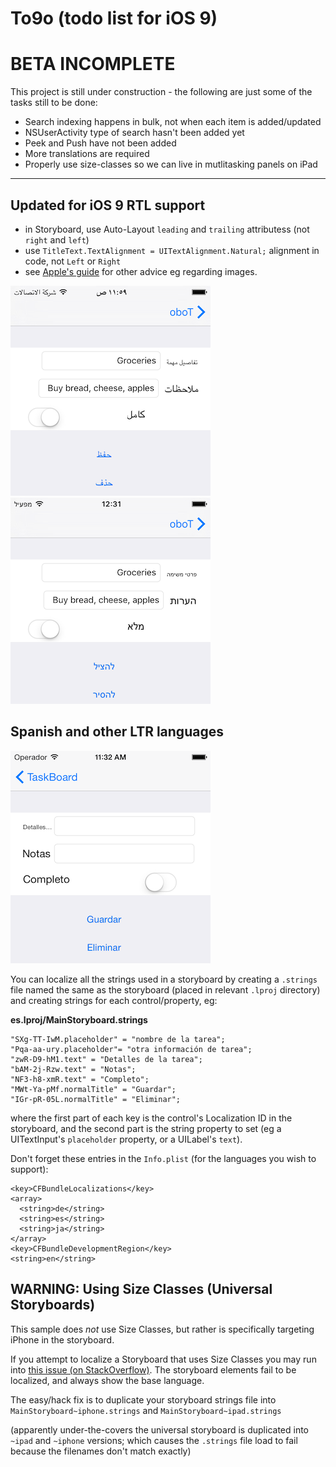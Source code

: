 To9o (todo list for iOS 9)
============================

# BETA INCOMPLETE

This project is still under construction - the following are just some
of the tasks still to be done:

* Search indexing happens in bulk, not when each item is added/updated
* NSUserActivity type of search hasn't been added yet
* Peek and Push have not been added
* More translations are required
* Properly use size-classes so we can live in mutlitasking panels on iPad



---------------------------



## Updated for iOS 9 RTL support


* in Storyboard, use Auto-Layout `leading` and `trailing` attributess (not `right` and `left`)
* use `TitleText.TextAlignment = UITextAlignment.Natural;` alignment in code, not `Left` or `Right`
* see [Apple's guide](https://developer.apple.com/library/prerelease/ios/documentation/MacOSX/Conceptual/BPInternational/SupportingRight-To-LeftLanguages/SupportingRight-To-LeftLanguages.html#//apple_ref/doc/uid/10000171i-CH17) for other advice eg regarding images.

![](Screenshots/ar-RTL-detail-sml.png) ![](Screenshots/he-RTL-detail-sml.png)


## Spanish and other LTR languages

![](Screenshots/es-sml.png)

You can localize all the strings used in a storyboard by creating a `.strings`
file named the same as the storyboard (placed in relevant `.lproj` directory)
and creating strings for each control/property, eg:

**es.lproj/MainStoryboard.strings**

```
"SXg-TT-IwM.placeholder" = "nombre de la tarea";
"Pqa-aa-ury.placeholder"= "﻿otra información de tarea";
"zwR-D9-hM1.text" = "Detalles de la tarea";
"bAM-2j-Rzw.text" = "Notas";
"NF3-h8-xmR.text" = "Completo";
"MWt-Ya-pMf.normalTitle" = "Guardar";
"IGr-pR-05L.normalTitle" = "Eliminar";
```

where the first part of each key is the control's Localization ID in the storyboard,
and the second part is the string property to set (eg a UITextInput's `placeholder`
property, or a UILabel's `text`).

Don't forget these entries in the `Info.plist` (for the languages you wish to support):

```
<key>CFBundleLocalizations</key>
<array>
  <string>de</string>
  <string>es</string>
  <string>ja</string>
</array>
<key>CFBundleDevelopmentRegion</key>
<string>en</string>
```

## WARNING: Using Size Classes (Universal Storyboards)

This sample does *not* use Size Classes, but rather is specifically
targeting iPhone in the storyboard.

If you attempt to localize a Storyboard that uses Size Classes you may
run into [this issue (on StackOverflow)](http://stackoverflow.com/questions/24989208/xcode-6-does-not-localize-interface-builder).
The storyboard elements fail to be localized, and always show the base language.

The easy/hack fix is to duplicate your storyboard strings file into
`MainStoryboard~iphone.strings` and `MainStoryboard~ipad.strings`

(apparently under-the-covers the universal storyboard is duplicated into `~ipad`
and `~iphone` versions; which causes the `.strings` file load to fail because
the filenames don't match exactly)
